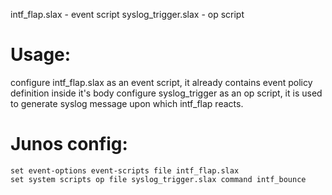 intf_flap.slax - event script
syslog_trigger.slax - op script

# Usage:

configure intf_flap.slax as an event script, it already contains event policy definition inside it's body
configure syslog_trigger as an op script, it is used to generate syslog message upon which intf_flap reacts. 

# Junos config:
```
set event-options event-scripts file intf_flap.slax
set system scripts op file syslog_trigger.slax command intf_bounce
```
